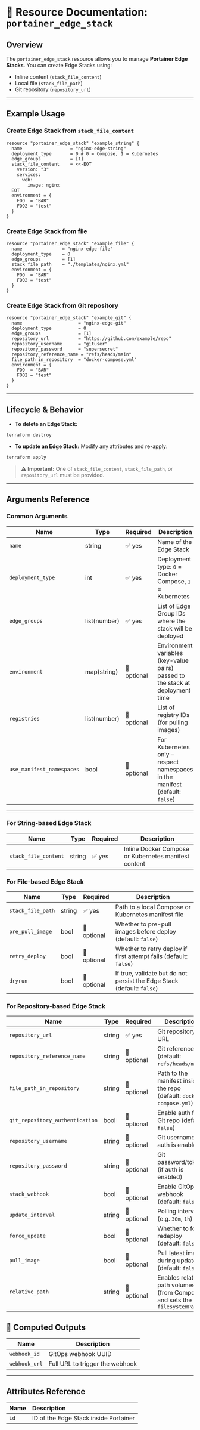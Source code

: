 # 🧩 Resource Documentation: `portainer_edge_stack`

## Overview

The `portainer_edge_stack` resource allows you to manage **Portainer Edge Stacks**. 
You can create Edge Stacks using:
- Inline content (`stack_file_content`)
- Local file (`stack_file_path`)
- Git repository (`repository_url`)

---

## Example Usage

### Create Edge Stack from `stack_file_content`

```hcl
resource "portainer_edge_stack" "example_string" {
  name                  = "nginx-edge-string"
  deployment_type       = 0 # 0 = Compose, 1 = Kubernetes
  edge_groups           = [1]
  stack_file_content    = <<-EOT
    version: "3"
    services:
      web:
        image: nginx
  EOT
  environment = {
    FOO  = "BAR"
    FOO2 = "test"
  }
}
```

### Create Edge Stack from file

```hcl
resource "portainer_edge_stack" "example_file" {
  name               = "nginx-edge-file"
  deployment_type    = 0
  edge_groups        = [1]
  stack_file_path    = "./templates/nginx.yml"
  environment = {
    FOO  = "BAR"
    FOO2 = "test"
  }
}
```

### Create Edge Stack from Git repository

```hcl
resource "portainer_edge_stack" "example_git" {
  name                     = "nginx-edge-git"
  deployment_type          = 0
  edge_groups              = [1]
  repository_url           = "https://github.com/example/repo"
  repository_username      = "gituser"
  repository_password      = "supersecret"
  repository_reference_name = "refs/heads/main"
  file_path_in_repository  = "docker-compose.yml"
  environment = {
    FOO  = "BAR"
    FOO2 = "test"
  }
}
```

---

## Lifecycle & Behavior

- **To delete an Edge Stack:**

```bash
terraform destroy
```

- **To update an Edge Stack:** Modify any attributes and re-apply:

```bash
terraform apply
```

> **⚠️ Important:** One of `stack_file_content`, `stack_file_path`, or `repository_url` must be provided.

---

## Arguments Reference
### Common Arguments
| Name                      | Type         | Required    | Description                                                                 |
| ------------------------- | ------------ | ----------- | --------------------------------------------------------------------------- |
| `name`                    | string       | ✅ yes      | Name of the Edge Stack                                                      |
| `deployment_type`         | int          | ✅ yes      | Deployment type: `0` = Docker Compose, `1` = Kubernetes                     |
| `edge_groups`             | list(number) | ✅ yes      | List of Edge Group IDs where the stack will be deployed                     |
| `environment`             | map(string)  | 🚫 optional | Environment variables (key-value pairs) passed to the stack at deployment time |
| `registries`              | list(number) | 🚫 optional | List of registry IDs (for pulling images)                                   |
| `use_manifest_namespaces` | bool         | 🚫 optional | For Kubernetes only – respect namespaces in the manifest (default: `false`) |

---

### For String-based Edge Stack
| Name                 | Type   | Required | Description                                          |
| -------------------- | ------ | -------- | ---------------------------------------------------- |
| `stack_file_content` | string | ✅ yes    | Inline Docker Compose or Kubernetes manifest content |

### For File-based Edge Stack
| Name              | Type   | Required | Description                                                                 |
|-------------------|--------|----------|-----------------------------------------------------------------------------|
| `stack_file_path` | string | ✅ yes   | Path to a local Compose or Kubernetes manifest file                         |
| `pre_pull_image`  | bool   | 🚫 optional | Whether to pre-pull images before deploy (default: `false`)              |
| `retry_deploy`    | bool   | 🚫 optional | Whether to retry deploy if first attempt fails (default: `false`)        |
| `dryrun`          | bool   | 🚫 optional | If true, validate but do not persist the Edge Stack (default: `false`)   |

### For Repository-based Edge Stack
| Name                        | Type   | Required    | Description                                                          |
| --------------------------- | ------ | ----------- | -------------------------------------------------------------------- |
| `repository_url`            | string | ✅ yes       | Git repository URL                                                  |
| `repository_reference_name` | string | 🚫 optional | Git reference (default: `refs/heads/main`)                           |
| `file_path_in_repository`   | string | 🚫 optional | Path to the manifest inside the repo (default: `docker-compose.yml`) |
| `git_repository_authentication` | bool   | 🚫 optional | Enable auth for Git repo (default: `false`)                      |
| `repository_username`       | string | 🚫 optional | Git username (if auth is enabled)                                    |
| `repository_password`       | string | 🚫 optional | Git password/token (if auth is enabled)                              |
| `stack_webhook`             | bool   | 🚫 optional | Enable GitOps webhook (default: `false`)                             |
| `update_interval`           | string | 🚫 optional | Polling interval (e.g. `30m`, `1h`)                                  |
| `force_update`              | bool   | 🚫 optional | Whether to force redeploy (default: `false`)                         |
| `pull_image`                | bool   | 🚫 optional | Pull latest image during update (default: `false`)                   |
| `relative_path`             | string | 🚫 optional | Enables relative path volumes (from Compose) and sets the `filesystemPath` |


## 🧮 Computed Outputs
| Name          | Description                     |
| ------------- | ------------------------------- |
| `webhook_id`  | GitOps webhook UUID             |
| `webhook_url` | Full URL to trigger the webhook |

---

## Attributes Reference

| Name | Description |
|:-----|:------------|
| `id` | ID of the Edge Stack inside Portainer |
